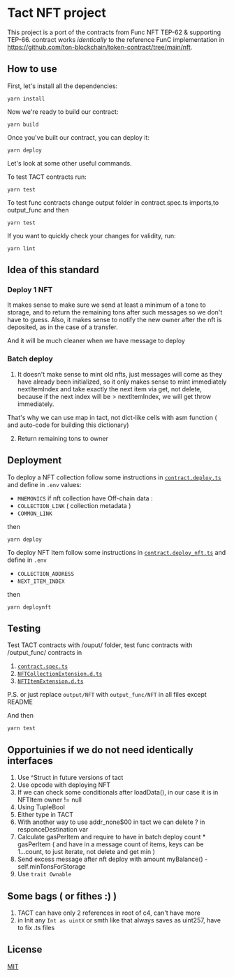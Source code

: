 # Tact NFT project

This project is a port of the contracts from Func NFT TEP-62 & supporting TEP-66.
contract works *identically* to the reference FunC implementation in https://github.com/ton-blockchain/token-contract/tree/main/nft.

## How to use

First, let's install all the dependencies:

```shell
yarn install
```

Now we're ready to build our contract:

```shell
yarn build
```

Once you've built our contract, you can deploy it:

```shell
yarn deploy
```

Let's look at some other useful commands.

To test TACT contracts run:

```shell
yarn test
```

To test func contracts change output folder in contract.spec.ts imports,to output_func and then 
```shell
yarn test 
``` 


If you want to quickly check your changes for validity, run:

```shell
yarn lint
```

## Idea of this standard 
### Deploy 1 NFT
It makes sense to make sure we send at least a minimum of a tone to storage, and to return the remaining tons after such messages so we don't have to guess. Also, it makes sense to notify the new owner after the nft is deposited, as in the case of a transfer.

And it will be much cleaner when we have message to deploy

### Batch deploy 
1) It doesn't make sense to mint old nfts, just messages will come as they have already been initialized, so it only makes sense to mint immediately nextItemIndex and take exactly the next item via get, not delete, because if the next index will be > nextItemIndex, we will get throw immediately. 

That's why we can use map in tact, not dict-like cells with asm function ( and auto-code for building this dictionary)

2) Return remaining tons to owner

## Deployment

To deploy a NFT collection follow some instructions in [`contract.deploy.ts`](./sources/contract.deploy.ts) and define in `.env` values:
- `MNEMONICS` 
if nft collection have Off-chain data : 
- `COLLECTION_LINK` ( collection metadata )
- `COMMON_LINK` 

then 
```shell 
yarn deploy
```

To deploy NFT Item follow some instructions in [`contract.deploy_nft.ts`](./sources/contract.deploy_nft.ts) and define in `.env`
- `COLLECTION_ADDRESS`
- `NEXT_ITEM_INDEX`

then 
```shell 
yarn deploynft
```

## Testing

Test TACT contracts with /ouput/ folder, test func contracts with /output_func/ contracts in 
1) [`contract.spec.ts`](./sources/contract.spec.ts) 
2) [`NFTCollectionExtension.d.ts`](./sources/utils/NFTCollectionExtension.d.ts) 
3) [`NFTItemExtension.d.ts`](./sources/utils/NFTItemExtension.d.ts) 

P.S. or just replace `output/NFT` with `output_func/NFT` in all files except README

And then 

```shell 
yarn test
```

## Opportuinies if we do not need identically interfaces 
1) Use ^Struct in future versions of tact
2) Use opcode with deploying NFT 
3) If we can check some conditionals after loadData(), in our case it is in NFTItem owner != null
4) Using TupleBool 
5) Either type in TACT
6) With another way to use addr_none$00 in tact we can delete ? in responceDestination var  
7) Calculate gasPerItem and require to have in batch deploy count * gasPerItem ( and have in a message count of items, keys can be 1...count, to just iterate, not delete and get min ) 
8) Send excess message after nft deploy with amount myBalance() - self.minTonsForStorage
9) Use `trait Ownable` 

## Some bags ( or fithes :) ) 
1) TACT can have only 2 references in root of c4, can't have more 
2) in Init any `Int as uintX` or smth like that always saves as uint257, have to fix .ts files 

## License

[MIT](./LICENSE)
